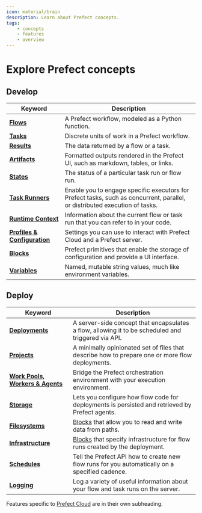 ```yaml
---
icon: material/brain
description: Learn about Prefect concepts.
tags:
    - concepts
    - features
    - overview
---
```


# Explore Prefect concepts

## Develop

| Keyword                                            | Description                                                                                                                 |
| -------------------------------------------------- | --------------------------------------------------------------------------------------------------------------------------- |
| __[Flows](/concepts/flows)__                       | A Prefect workflow, modeled as a Python function.                                                                           |
| __[Tasks](/concepts/tasks)__                       | Discrete units of work in a Prefect workflow.                                                                               |
| __[Results](/concepts/results)__                   | The data returned by a flow or a task.                                                                                      |
| __[Artifacts](/concepts/artifacts)__               | Formatted outputs rendered in the Prefect UI, such as markdown, tables, or links.                                                                |
| __[States](/concepts/states)__                     | The status of a particular task run or flow run.                                                                            |
| __[Task Runners](/concepts/task-runners)__         | Enable you to engage specific executors for Prefect tasks, such as concurrent, parallel, or distributed execution of tasks. |
| __[Runtime Context](/concepts/runtime-context)__   | Information about the current flow or task run that you can refer to in your code.                                          |
| __[Profiles & Configuration](/concepts/settings)__ | Settings you can use to interact with Prefect Cloud and a Prefect server.                                                   |
| __[Blocks](/concepts/blocks)__                     | Prefect primitives that enable the storage of configuration and provide a UI interface.                                     |
| __[Variables](/concepts/variables)__               | Named, mutable string values, much like environment variables.                                                              |

## Deploy
| Keyword                                                  | Description                                                                                        |
| -------------------------------------------------------- | -------------------------------------------------------------------------------------------------- |
| __[Deployments](/concepts/deployments)__                 | A server-side concept that encapsulates a flow, allowing it to be scheduled and triggered via API. |
| __[Projects](/concepts/projects)__                       | A minimally opinionated set of files that describe how to prepare one or more flow deployments.    |
| __[Work Pools, Workers & Agents](/concepts/work-pools)__ | Bridge the Prefect orchestration environment with your execution environment.                      |
| __[Storage](/concepts/storage)__                         | Lets you configure how flow code for deployments is persisted and retrieved by Prefect agents.     |
| __[Filesystems](/concepts/filesystems)__                 | [Blocks](/concepts/blocks/) that allow you to read and write data from paths.                      |
| __[Infrastructure](/concepts/infrastructure)__           | [Blocks](/concepts/blocks/) that specify infrastructure for flow runs created by the deployment.   |
| __[Schedules](/concepts/schedules)__                     | Tell the Prefect API how to create new flow runs for you automatically on a specified cadence.     |
| __[Logging](/concepts/logs)__                            | Log a variety of useful information about your flow and task runs on the server.                   |

Features specific to [Prefect Cloud](/cloud/) are in their own subheading.
